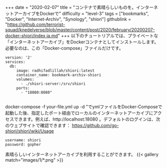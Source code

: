 +++
date = "2020-02-07"
title = "コンテナで素晴らしいものを。インターネットアーカイブをDockerで"
difficulty = "level-3"
tags = ["bookmarks", "Docker", "Internet-Archiv", "Synology", "shiori"]
githublink = "https://github.com/terrorist-squad/knedelverse/blob/master/content/post/2020/february/20200207-docker-shiori/index.ja.md"
+++
以下のチュートリアルでは、プライベートな「インターネットアーカイブ」をDockerコンテナとしてインストールします。必要なのは、この「Docker-compose」ファイルだけです。
```
version: '2'
services:
  db:
     image: radhifadlillah/shiori:latest
     container_name: bookmark-archiv-shiori
     volumes:
       - ./shiori-server:/srv/shiori
     ports:
       - "18080:8080"


```
docker-compose -f your-file.yml up -d "でymlファイルをDocker-Composeで起動した後、指定したポート経由でローカルのインターネットアーカイブにアクセスできます。例えば、http://localhost:18080 。デフォルトのログインは、次のウェブサイトで確認できます： https://github.com/go-shiori/shiori/wiki/Usage
```
username: shiori
password: gopher

```
素晴らしいインターネットアーカイブを利用することができます。
{{< gallery match="images/1/*.png" >}}
